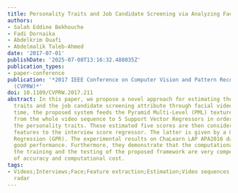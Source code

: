 ```yaml
---
title: Personality Traits and Job Candidate Screening via Analyzing Facial Videos
authors:
- Salah Eddine Bekhouche
- Fadi Dornaika
- Abdelkrim Ouafi
- Abdelmalik Taleb-Ahmed
date: '2017-07-01'
publishDate: '2025-07-08T13:16:32.488035Z'
publication_types:
- paper-conference
publication: '*2017 IEEE Conference on Computer Vision and Pattern Recognition Workshops
  (CVPRW)*'
doi: 10.1109/CVPRW.2017.211
abstract: In this paper, we propose a novel approach for estimating the Big Five personality
  traits and the job candidate screening attribute through facial videos. At running
  time, the proposed system feeds the Pyramid Multi-Level (PML) texture features extracted
  from the whole video sequence to 5 Support Vector Regressors in order to estimate
  the personality traits. These estimated five scores are then considered as new input
  features to the interview score regressor. The latter is given by a Gaussian Process
  Regression (GPR). The experimental results on ChaLearn LAP APA2016 dataset achieve
  good performance. Furthermore, they demonstrate that the computational cost of both
  the training and the testing of the proposed framework are very competitive in terms
  of accuracy and computational cost.
tags:
- Videos;Interviews;Face;Feature extraction;Estimation;Video sequences;Ground penetrating
  radar
---
```


